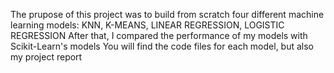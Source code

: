The prupose of this project was to build from scratch four different machine learning models: KNN, K-MEANS, LINEAR REGRESSION, LOGISTIC REGRESSION
After that, I compared the performance of my models with Scikit-Learn's models
You will find the code files for each model, but also my project report
